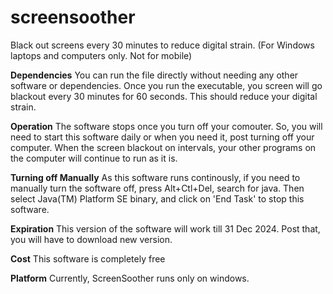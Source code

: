 # screensoother
Black out screens every 30 minutes to reduce digital strain. (For Windows laptops and computers only. Not for mobile)

**Dependencies**
You can run the file directly without needing any other software or dependencies. Once you run the executable, you screen will go blackout every 30 minutes for 60 seconds. 
This should reduce your digital strain.

**Operation**
The software stops once you turn off your comouter. So, you will need to start this software daily or when you need it, post turning off your computer.
When the screen blackout on intervals, your other programs on the computer will continue to run as it is.

**Turning off Manually**
As this software runs continously, if you need to manually turn the software off, press Alt+Ctl+Del, search for java. Then select Java(TM) Platform SE binary, and click on 'End Task' to stop this software.

**Expiration**
This version of the software will work till 31 Dec 2024. Post that, you will have to download new version.

**Cost**
This software is completely free

**Platform**
Currently, ScreenSoother runs only on windows.
